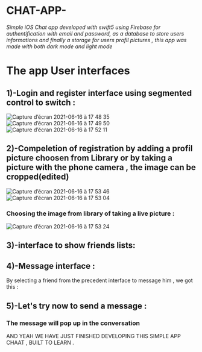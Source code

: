 
# CHAT-APP-
*Simple iOS Chat app developed with swift5 using Firebase for authentification with email and password, as a database to store users informations and finally a storage for users profil pictures , this app was made with both dark mode and light mode* 

<h1> The app User interfaces </h1>


<h2>1)-Login and register interface using segmented control to switch : </h2>



![Capture d’écran 2021-06-16 à 17 48 35](https://user-images.githubusercontent.com/51541884/122261728-97c74000-cecc-11eb-8652-875c2fa33373.png)        
![Capture d’écran 2021-06-16 à 17 49 50](https://user-images.githubusercontent.com/51541884/122261757-9dbd2100-cecc-11eb-8af4-826bb43070f5.png)       
![Capture d’écran 2021-06-16 à 17 52 11](https://user-images.githubusercontent.com/51541884/122261780-a3b30200-cecc-11eb-8460-97a555fd3d9f.png)





<h2>2)-Compeletion of registration by adding a profil picture choosen from Library or by taking a picture with the phone camera , the image can be cropped(edited) </h2>



![Capture d’écran 2021-06-16 à 17 53 46](https://user-images.githubusercontent.com/51541884/122261811-ad3c6a00-cecc-11eb-8e30-8ecbe2dadaf6.png)   
![Capture d’écran 2021-06-16 à 17 53 04](https://user-images.githubusercontent.com/51541884/122261862-b3324b00-cecc-11eb-8c19-360b51fe572c.png)


<h3>Choosing the image from library of taking a live picture : </h3>

![Capture d’écran 2021-06-16 à 17 53 24](https://user-images.githubusercontent.com/51541884/122261893-b7f6ff00-cecc-11eb-9eac-37dded1d98fd.png)




<h2>3)-interface to show friends lists: </h2>


<h2>4)-Message interface :</h2>
 By selecting a friend from the precedent interface to message him , we got this :
 
 


<h2>5)-Let's try now to send a message : </h2>



<h3>The message will pop up in the conversation</h3>


AND YEAH WE HAVE JUST FINISHED DEVELOPING THIS SIMPLE APP CHAAT , BUILT TO LEARN .











